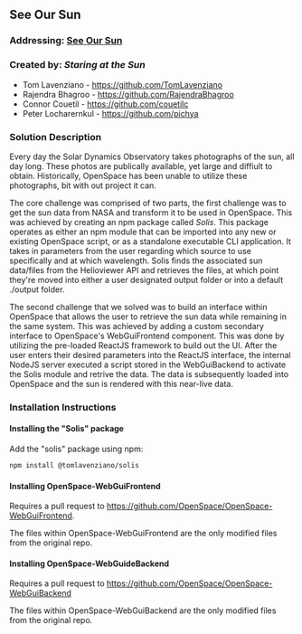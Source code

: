 ## See Our Sun

### Addressing: [See Our Sun](https://github.com/amnh/HackTheSolarSystem/wiki/See-Our-Sun)

### Created by: *Staring at the Sun*
* Tom Lavenziano - https://github.com/TomLavenziano
* Rajendra Bhagroo - https://github.com/RajendraBhagroo
* Connor Couetil - https://github.com/couetilc
* Peter Locharernkul - https://github.com/pichya

### Solution Description

Every day the Solar Dynamics Observatory takes photographs of the sun, all day long. These photos are publically available, yet large and diffiult to obtain. Historically, OpenSpace has been unable to utilize these photographs, bit with out project it can.

The core challenge was comprised of two parts, the first challenge was to get the sun data from NASA and transform it to be used in OpenSpace. This was achieved by creating an npm package called *Solis*. This package operates as either an npm module that can be imported into any new or existing OpenSpace script, or as a standalone executable CLI application. It takes in parameters from the user regarding which source to use specifically and at which wavelength. Solis finds the associated sun data/files from the Helioviewer API and retrieves the files, at which point they're moved into either a user designated output folder or into a default ./output folder. 

The second challenge that we solved was to build an interface within OpenSpace that allows the user to retrieve the sun data while remaining in the same system. This was achieved by adding a custom secondary interface to OpenSpace's WebGuiFrontend component. This was done by utilizing the pre-loaded ReactJS framework to build out the UI. After the user enters their desired parameters into the ReactJS interface, the internal NodeJS server executed a script stored in the WebGuiBackend to  activate the Solis module and retrive the data. The data is subsequently loaded into OpenSpace and the sun is rendered with this near-live data.

### Installation Instructions

#### Installing the "Solis" package

Add the "solis" package using npm:

```bash
npm install @tomlavenziano/solis
```

#### Installing OpenSpace-WebGuiFrontend

Requires a pull request to https://github.com/OpenSpace/OpenSpace-WebGuiFrontend.

The files within OpenSpace-WebGuiFrontend are the only modified files from the original repo.

#### Installing OpenSpace-WebGuideBackend

Requires a pull request to https://github.com/OpenSpace/OpenSpace-WebGuiBackend

The files within OpenSpace-WebGuiBackend are the only modified files from the original repo.

